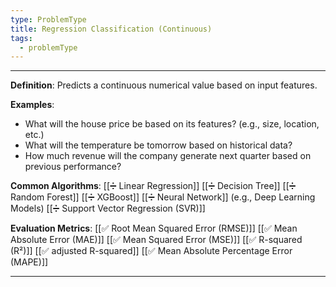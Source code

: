 ```yaml
---
type: ProblemType
title: Regression Classification (Continuous)
tags:
  - problemType
---
```


---

**Definition**: Predicts a continuous numerical value based on input features.

**Examples**:
- What will the house price be based on its features? (e.g., size, location, etc.)
- What will the temperature be tomorrow based on historical data?
- How much revenue will the company generate next quarter based on previous performance?

**Common Algorithms**: 
 [[➗ Linear Regression]]
 [[➗ Decision Tree]]
 [[➗ Random Forest]]
 [[➗ XGBoost]]
 [[➗ Neural Network]] (e.g., Deep Learning Models)
 [[➗ Support Vector Regression (SVR)]]

**Evaluation Metrics**: 
 [[✅ Root Mean Squared Error (RMSE)]]
 [[✅ Mean Absolute Error (MAE)]]
 [[✅ Mean Squared Error (MSE)]]
 [[✅ R-squared (R²)]]
 [[✅ adjusted R-squared]]
 [[✅ Mean Absolute Percentage Error (MAPE)]]

---

